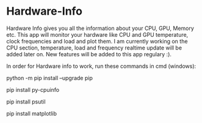 # Hardware-Info
Hardware Info gives you all the information about your CPU, GPU, Memory etc. This app will monitor your hardware like CPU and GPU temperature, clock frequencies and load and plot them.
I am currently working on the CPU section, temperature, load and frequency realtime update will be added later on.
New features will be added to this app regulary :).

In order for Hardware info to work, run these commands in cmd (windows):

python -m pip install –upgrade pip

pip install py-cpuinfo

pip install psutil

pip install matplotlib 
